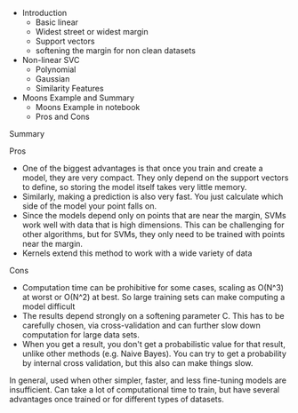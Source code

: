 * Introduction
	* Basic linear
	* Widest street or widest margin
	* Support vectors
	* softening the margin for non clean datasets
* Non-linear SVC
	* Polynomial
	* Gaussian
	* Similarity Features
* Moons Example and Summary
	* Moons Example in notebook
	* Pros and Cons

Summary

Pros
* One of the biggest advantages is that once you train and create a model, they are very compact. They only depend on the support vectors to define, so storing the model itself takes very little memory.
* Similarly, making a prediction is also very fast. You just calculate which side of the model your point falls on.
* Since the models depend only on points that are near the margin, SVMs work well with data that is high dimensions. This can be challenging for other algorithms, but for SVMs, they only need to be trained with points near the margin.
* Kernels extend this method to work with a wide variety of data

Cons
* Computation time can be prohibitive for some cases, scaling as O(N^3) at worst or O(N^2) at best. So large training sets can make computing a model difficult
* The results depend strongly on a softening parameter C. This has to be carefully chosen, via cross-validation and can further slow down computation for large data sets.
* When you get a result, you don't get a probabilistic value for that result, unlike other methods (e.g. Naive Bayes). You can try to get a probability by internal cross validation, but this also can make things slow.

In general, used when other simpler, faster, and less fine-tuning models are insufficient. Can take a lot of computational time to train, but have several advantages once trained or for different types of datasets.